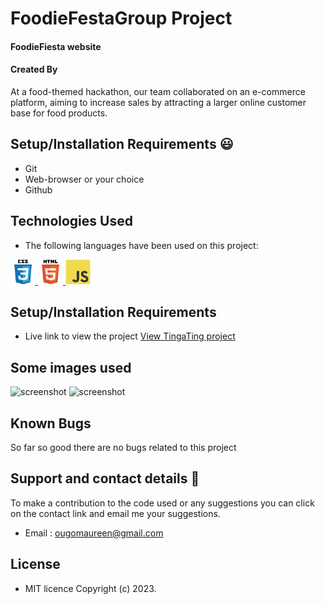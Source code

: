 # FoodieFestaGroup Project
#### FoodieFiesta website
#### Created By

At a food-themed hackathon, our team collaborated on an e-commerce platform, aiming to increase sales by attracting a larger online customer base for food products.


## Setup/Installation Requirements 😃
* Git
* Web-browser or your choice
* Github
## Technologies Used
 * The following languages have been used on this project:

<p align="left"> 
<a href="https://www.w3schools.com/css/" target="_blank"> 
<img src="https://raw.githubusercontent.com/devicons/devicon/master/icons/css3/css3-original-wordmark.svg" alt="css3" width="40" height="40"/> 
</a>
 <a href="https://www.w3.org/html/" target="_blank">
 <img src="https://raw.githubusercontent.com/devicons/devicon/master/icons/html5/html5-original-wordmark.svg" alt="html5" width="40" height="40"/>
  </a> 
  <a href="https://developer.mozilla.org/en-US/docs/Web/JavaScript" target="_blank">
<img src="https://raw.githubusercontent.com/devicons/devicon/master/icons/javascript/javascript-original.svg" alt="javascript" width="40" height="40"/>
 </a> 
 </p>

## Setup/Installation Requirements

* Live link to view the project <a href="https://foodie-fiesta.netlify.app/">View TingaTing project</a>
## Some images used
<img src="./assets/screenshots/screenOne.png" alt="screenshot" />
<img src="./assets/screenshots/screenTwo.png" alt="screenshot" />


## Known Bugs
 So far so good there are no bugs related to this project 
## Support and contact details 🙂
To make a contribution to the code used or any suggestions you can click on the contact link and email me your suggestions.
* Email :
ougomaureen@gmail.com


## License
* MIT licence Copyright (c) 2023.